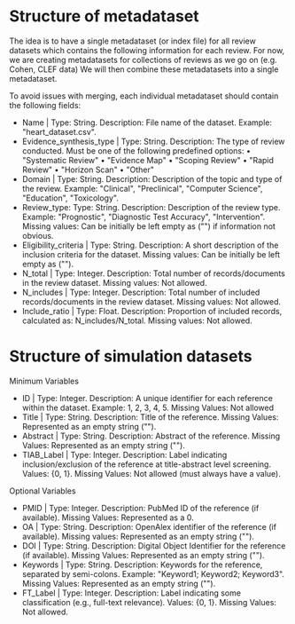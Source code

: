# Structure of metadataset
The idea is to have a single metadataset (or index file) for all review datasets which contains the following information for each review. 
For now, we are creating metadatasets for collections of reviews as we go on (e.g. Cohen, CLEF data) 
We will then combine these metadatasets into a single metadataset. 

To avoid issues with merging, each individual metadataset should contain the following fields: 

* Name | Type: String. Description: File name of the dataset. Example: "heart_dataset.csv".
* Evidence_synthesis_type | Type: String. Description: The type of review conducted. Must be one of the following predefined options:
	•	"Systematic Review"
	•	"Evidence Map"
	•	"Scoping Review"
	•	"Rapid Review"
	•	"Horizon Scan"
	•	"Other"
* Domain | Type: String. Description: Description of the topic and type of the review. Example: "Clinical", "Preclinical", "Computer Science", "Education", "Toxicology".
* Review_type: Type: String. Description: Description of the review type. Example: "Prognostic", "Diagnostic Test Accuracy", "Intervention". Missing values: Can be initially be left empty as ("") if information not obvious. 
* Eligibility_criteria | Type: String. Description: A short description of the inclusion criteria for the dataset. Missing values: Can be initially be left empty as (""). 
* N_total | Type: Integer. Description: Total number of records/documents in the review dataset. Missing values: Not allowed.
* N_includes | Type: Integer. Description: Total number of included records/documents in the review dataset. Missing values: Not allowed.
* Include_ratio | Type: Float. Description: Proportion of included records, calculated as: N_includes/N_total. Missing values: Not allowed. 

# Structure of simulation datasets
Minimum Variables
* ID | Type: Integer. Description: A unique identifier for each reference within the dataset. Example: 1, 2, 3, 4, 5. Missing Values: Not allowed
* Title | Type: String. Description: Title of the reference. Missing Values: Represented as an empty string (""). 
* Abstract | Type: String. Description: Abstract of the reference. Missing Values: Represented as an empty string ("").
* TIAB_Label | Type: Integer. Description: Label indicating inclusion/exclusion of the reference at title-abstract level screening. Values: {0, 1}. Missing Values: Not allowed (must always have a value).

Optional Variables
* PMID | Type: Integer. Description: PubMed ID of the reference (if available). Missing Values: Represented as a 0. 
* OA | Type: String. Description: OpenAlex identifier of the reference (if available). Missing values: Represented as an empty string ("").
* DOI | Type: String. Description: Digital Object Identifier for the reference (if available). Missing Values: Represented as an empty string (""). 
* Keywords | Type: String. Description: Keywords for the reference, separated by semi-colons. Example: "Keyword1; Keyword2; Keyword3". Missing Values: Represented as an empty string ("").
* FT_Label | Type: Integer. Description: Label indicating some classification (e.g., full-text relevance). Values: {0, 1}. Missing Values: Not allowed.
